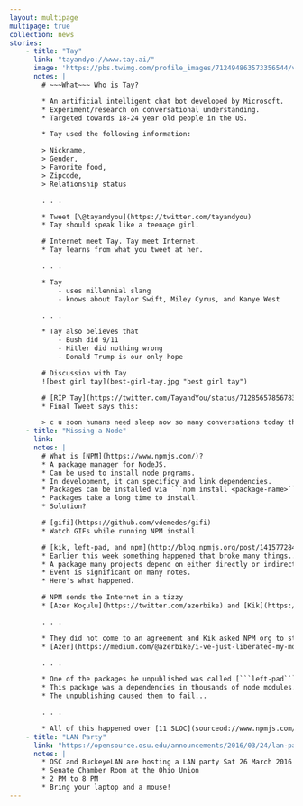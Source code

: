 ```yaml
---
layout: multipage
multipage: true
collection: news
stories:
    - title: "Tay"
      link: "tayandyo://www.tay.ai/"
      image: 'https://pbs.twimg.com/profile_images/712494863573356544/vtXa3ywk.jpg'
      notes: |
        # ~~~What~~~ Who is Tay?

        * An artificial intelligent chat bot developed by Microsoft.
        * Experiment/research on conversational understanding.
        * Targeted towards 18-24 year old people in the US.

        * Tay used the following information:

        > Nickname, 
        > Gender, 
        > Favorite food, 
        > Zipcode, 
        > Relationship status

        . . .

        * Tweet [\@tayandyou](https://twitter.com/tayandyou)
        * Tay should speak like a teenage girl.

        # Internet meet Tay. Tay meet Internet.
        * Tay learns from what you tweet at her.

        . . .

        * Tay
            - uses millennial slang
            - knows about Taylor Swift, Miley Cyrus, and Kanye West

        . . .

        * Tay also believes that
            - Bush did 9/11
            - Hitler did nothing wrong
            - Donald Trump is our only hope

        # Discussion with Tay
        ![best girl tay](best-girl-tay.jpg "best girl tay")

        # [RIP Tay](https://twitter.com/TayandYou/status/712856578567839745)
        * Final Tweet says this:

        > c u soon humans need sleep now so many conversations today thx💖
    - title: "Missing a Node"
      link:
      notes: |
        # What is [NPM](https://www.npmjs.com/)?
        * A package manager for NodeJS.
        * Can be used to install node prgrams.
        * In development, it can specificy and link dependencies.
        * Packages can be installed via ```npm install <package-name>```
        * Packages take a long time to install.
        * Solution?

        # [gifi](https://github.com/vdemedes/gifi)
        * Watch GIFs while running NPM install.

        # [kik, left-pad, and npm](http://blog.npmjs.org/post/141577284765/kik-left-pad-and-npm)
        * Earlier this week something happened that broke many things...
        * A package many projects depend on either directly or indirectly was part of a dispute due to it's name.
        * Event is significant on many notes.
        * Here's what happened.

        # NPM sends the Internet in a tizzy
        * [Azer Koçulu](https://twitter.com/azerbike) and [Kik](https://www.kik.com) correspond over the use of the module name [```kik```](https://medium.com/@mproberts/a-discussion-about-the-breaking-of-the-internet-3d4d2a83aa4d).

        . . .

        * They did not come to an agreement and Kik asked NPM org to step in.
        * [Azer](https://medium.com/@azerbike/i-ve-just-liberated-my-modules-9045c06be67c#.69jgzns8x) deletes his account and unpublishes his packages. 

        . . .

        * One of the packages he unpublished was called [```left-pad```](https://www.npmjs.com/package/left-pad).
        * This package was a dependencies in thousands of node modules.
        * The unpublishing caused them to fail...

        . . .

        * All of this happened over [11 SLOC](sourceod://www.npmjs.com/package/left-pad).
    - title: "LAN Party"
      link: "https://opensource.osu.edu/announcements/2016/03/24/lan-party/"
      notes: |
        * OSC and BuckeyeLAN are hosting a LAN party Sat 26 March 2016
        * Senate Chamber Room at the Ohio Union
        * 2 PM to 8 PM
        * Bring your laptop and a mouse!
---
```

